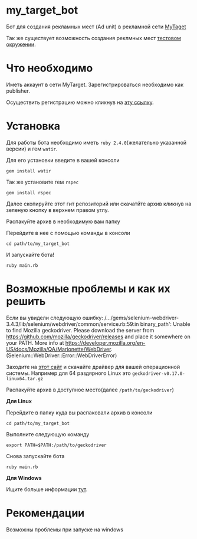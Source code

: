 # my_target_bot

Бот для создания  рекламных мест (Ad unit) в рекламной сети [MyTaget](http://target.my.com/)

Так же существует возможность создания реклмных мест [тестовом окружении](https://target-sandbox.my.com).

# Что необходимо

Иметь аккаунт в сети MyTarget. Зарегистрироваться необходимо как publisher.

Осуществить регистрацию можно кликнув на [эту ссылку](https://account.my.com/signup/?lang=en&continue=https://target-sandbox.my.com/auth/mycom?state=target_login%3D1#email).

# Установка

Для работы бота необходимо иметь `ruby 2.4.0`(желательно указанной версии) и гем `watir`.

Для его установки введите в вашей консоли 

`gem install watir`

Так же установите гем `rspec`

`gem install rspec`

Далее скопируйте этот гит репозиторий или скачатйте архив кликнув на зеленую кнопку в верхнем правом углу.

Распакуйте архив в необходимую вам папку

Перейдите в нее с помощью команды в консоли

`cd path/to/my_target_bot`

И запускайте бота!

`ruby main.rb`

# Возможные проблемы и как их решить

Если вы увидели следующую ошибку:
/.../gems/selenium-webdriver-3.4.3/lib/selenium/webdriver/common/service.rb:59:in binary_path':  Unable to find Mozilla geckodriver. Please download the server from https://github.com/mozilla/geckodriver/releases and place it somewhere on your PATH. More info at https://developer.mozilla.org/en-US/docs/Mozilla/QA/Marionette/WebDriver. (Selenium::WebDriver::Error::WebDriverError)

Заходите на [этот сайт](https://github.com/mozilla/geckodriver/releases) и скачайте драйвер для вашей операционной системы.
Например для 64 раздярного Linux это `geckodriver-v0.17.0-linux64.tar.gz`

Распакуйте архив в доступное место(далее `/path/to/geckodriver`)

**Для Linux**

Перейдите в папку куда вы распаковали архив в консоли

`cd path/to/my_target_bot`
 
 Выполните следующую команду
 
`export PATH=$PATH:/path/to/geckodriver`

Снова запускайте бота

`ruby main.rb`

**Для Windows**

Ищите больше информации [тут](https://developer.mozilla.org/en-US/docs/Mozilla/QA/Marionette/WebDriver).

# Рекомендации

Возможны проблемы при запуске на windows 
